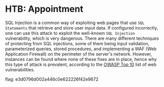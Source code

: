 # HTB: Appointment

SQL Injection is a common way of exploiting web pages that use `SQL Statements` that 
retrieve and store user input data. If configured incorrectly, one can use this attack 
to exploit the well-known `SQL Injection` vulnerability, which is very dangerous. There 
are many different techniques of protecting from SQL injections, some of them being 
input validation, parameterized queries, stored procedures, and implementing a WAF (Web 
Application Firewall) on the perimeter of the server's network. However, instances can 
be found where none of these fixes are in place, hence why this type of attack is 
prevalent, according to the [OWASP Top 10](https://owasp.org/www-project-top-ten/) list 
of web vulnerabilities.

flag: e3d0796d002a446c0e622226f42e9672


